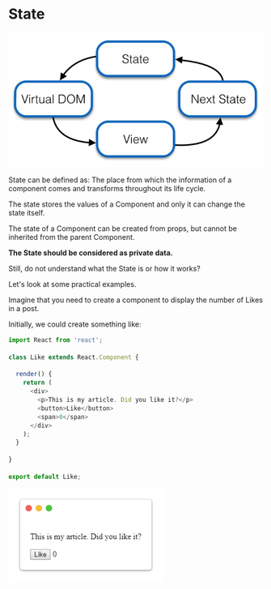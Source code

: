 # State

![](/images/image_010.png)

State can be defined as: The place from which the information of a component comes and transforms throughout its life cycle.

The state stores the values of a Component and only it can change the state itself.

The state of a Component can be created from props, but cannot be inherited from the parent Component.

**The State should be considered as private data.**

Still, do not understand what the State is or how it works?

Let's look at some practical examples.

Imagine that you need to create a component to display the number of Likes in a post.

Initially, we could create something like:

```js
import React from 'react';

class Like extends React.Component {

  render() {
    return (
      <div>
        <p>This is my article. Did you like it?</p>
        <button>Like</button>
        <span>0</span>
      </div>
    );
  }

}

export default Like;
```

![](/images/image_011.png)
